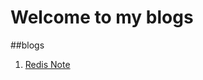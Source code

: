 # Welcome to my blogs

##blogs
1. [Redis Note](https://github.com/Hankin-Liu/hankin.github.io/blob/master/redis_note.md)